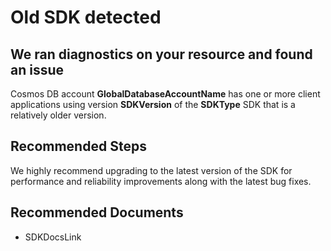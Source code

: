 <properties
    pageTitle="Old SDK RCA"
    description="RCA - Old SDK"
    infoBubbleText="Old SDK detected for the account. See the details on the right."
    service="microsoft.documentdb"
    resource="databaseAccounts"
    authors="pratnala"
    ms.author="pratnala"
    articleId="cosmosdb-oldsdk-rca"
    diagnosticScenario="CosmosDBOldSDKInsight"
    selfHelpType="rca"
    supportTopicIds="32636763,32636796,32636801,32636775,32741535"
    resourceTags=""
    productPesIds="15585"
    cloudEnvironments="public, fairfax, blackforest, mooncake, usnat, ussec"
    ownershipId="AzureData_AzureCosmosDB"
/>

# Old SDK detected

## We ran diagnostics on your resource and found an issue

<!--issueDescription-->

Cosmos DB account **<!--$GlobalDatabaseAccountName-->GlobalDatabaseAccountName<!--/$GlobalDatabaseAccountName-->** has one or more client applications using version **<!--$SDKVersion-->SDKVersion<!--/$SDKVersion-->** of the **<!--$SDKType-->SDKType<!--/$SDKType-->** SDK that is a relatively older version.

## **Recommended Steps**

We highly recommend upgrading to the latest version of the SDK for performance and reliability improvements along with the latest bug fixes.

## **Recommended Documents**

* <!--$SDKDocsLink-->SDKDocsLink<!--/$SDKDocsLink-->

<!--/issueDescription-->
